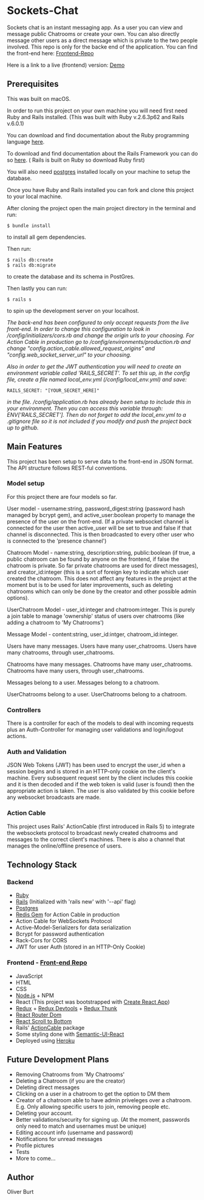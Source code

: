 # Sockets-Chat

Sockets chat is an instant messaging app. As a user you can view and message public Chatrooms or create your own. You can also directly message other users as a direct message which is private to the two people involved. This repo is only for the backe end of the application. You can find the front-end here: [Frontend-Repo](https://github.com/oliburt/sockets-messenger-frontend)

Here is a link to a live (frontend) version: [Demo](https://s-chat-app-frontend.herokuapp.com/)

## Prerequisites

This was built on macOS.

In order to run this project on your own machine you will need first need Ruby and Rails installed. (This was built with Ruby v.2.6.3p62 and Rails v.6.0.1)

You can download and find documentation about the Ruby programming language [here](https://www.ruby-lang.org/en/documentation/). 

To download and find documentation about the Rails Framework you can do so [here](https://rubyonrails.org/). ( Rails is built on Ruby so download Ruby first)

You will also need [postgres](https://www.postgresql.org/) installed locally on your machine to setup the database.

Once you have Ruby and Rails installed you can fork and clone this project to your local machine.

After cloning the project open the main project directory in the terminal and run:
```
$ bundle install
```
to install all gem dependencies.

Then run:
```
$ rails db:create
$ rails db:migrate
```
to create the database and its schema in PostGres.

Then lastly you can run: 
```
$ rails s
```
to spin up the development server on your localhost.

*The back-end has been configured to only accept requests from the live front-end. In order to change this configuration to look in /config/initializers/cors.rb and change the origin urls to your choosing.
For Action Cable in production go to /config/environments/production.rb and change "config.action_cable.allowed_request_origins" and "config.web_socket_server_url" to your choosing.*

*Also in order to get the JWT authentication you will need to create an environment variable called 'RAILS_SECRET'. To set this up, in the config file, create a file named local_env.yml (/config/local_env.yml) and save:*
```
RAILS_SECRET: "[YOUR_SECRET_HERE]"
```
*in the file. /config/application.rb has already been setup to include this in your environment. Then you can access this variable through: ENV['RAILS_SECRET'].
Then do not forget to add the local_env.yml to a .gitignore file so it is not included if you modify and push the project back up to github.*

## Main Features

This project has been setup to serve data to the front-end in JSON format. The API structure follows REST-ful conventions.

### Model setup

For this project there are four models so far.

User model - username:string, password_digest:string (password hash managed by bcrypt gem), and active_user:boolean property to manage the presence of the user on the front-end. (If a private websocket channel is connected for the user then active_user will be set to true and false if that channel is disconnected. This is then broadcasted to every other user who is connected to the 'presence channel')

Chatroom Model - name:string, description:string, public:boolean (if true, a public chatroom can be found by anyone on the frontend, if false the chatroom is private. So far private chatrooms are used for direct messages), and creator_id:integer (this is a sort of foreign key to indicate which user created the chatroom. This does not affect any features in the project at the moment but is to be used for later improvements, such as deleting chatrooms which can only be done by the creator and other possible admin options).

UserChatroom Model - user_id:integer and chatroom:integer. This is purely a join table to manage 'ownership' status of users over chatrooms (like adding a chatroom to 'My Chatrooms')


Message Model - content:string, user_id:intger, chatroom_id:integer.

Users have many messages.
Users have many user_chatrooms.
Users have many chatrooms, through user_chatrooms.

Chatrooms have many messages.
Chatrooms have many user_chatrooms.
Chatrooms have many users, through user_chatrooms.

Messages belong to a user.
Messages belong to a chatroom.

UserChatrooms belong to a user.
UserChatrooms belong to a chatroom.

### Controllers

There is a controller for each of the models to deal with incoming requests plus an Auth-Controller for managing user validations and login/logout actions.

### Auth and Validation

JSON Web Tokens (JWT) has been used to encrypt the user_id when a session begins and is stored in an HTTP-only cookie on the client's machine. Every subsequent request sent by the client includes this cookie and it is then decoded and if the web token is valid (user is found) then the appropriate action is taken. The user is also validated by this cookie before any websocket broadcasts are made.

### Action Cable

This project uses Rails' ActionCable (first introduced in Rails 5) to integrate the websockets protocol to broadcast newly created chatrooms and messages to the correct client's machines. There is also a channel that manages the online/offline presence of users.


## Technology Stack

### Backend

- [Ruby](https://www.ruby-lang.org/en/documentation/)
- [Rails](https://rubyonrails.org/) (Initialized with 'rails new' with '--api' flag)
- [Postgres](https://www.postgresql.org/)
- [Redis Gem](https://github.com/redis/redis-rb) for Action Cable in production
- Action Cable for WebSockets Protocol
- Active-Model-Serializers for data serialization
- Bcrypt for password authentication
- Rack-Cors for CORS
- JWT for user Auth (stored in an HTTP-Only Cookie)

### Frontend - [Front-end Repo](https://github.com/oliburt/sockets-messenger-frontend)

- JavaScript
- HTML
- CSS
- [Node.js]((https://nodejs.org/en/)) + NPM
- React (This project was bootstrapped with [Create React App](https://github.com/facebook/create-react-app))
- [Redux](https://redux.js.org/) + [Redux Devtools](https://chrome.google.com/webstore/detail/redux-devtools/lmhkpmbekcpmknklioeibfkpmmfibljd?hl=en) + [Redux Thunk](https://github.com/reduxjs/redux-thunk)
- [React Router Dom](https://reacttraining.com/react-router/web/guides/quick-start)
- [React Scroll to Bottom](https://github.com/compulim/react-scroll-to-bottom)
- Rails' [ActionCable](https://www.npmjs.com/package/actioncable) package
- Some styling done with [Semantic-UI-React](https://react.semantic-ui.com/)
- Deployed using [Heroku](https://www.heroku.com/platform)

## Future Development Plans

- Removing Chatrooms from 'My Chatrooms'
- Deleting a Chatroom (if you are the creator)
- Deleting direct messages
- Clicking on a user in a chatroom to get the option to DM them
- Creator of a chatroom able to have admin priveleges over a chatroom. E.g. Only allowing specific users to join, removing people etc.
- Deleting your account.
- Better validations/security for signing up. (At the moment, passwords only need to match and usernames must be unique)
- Editing account info (username and password)
- Notifications for unread messages
- Profile pictures
- Tests
- More to come...

## Author

Oliver Burt